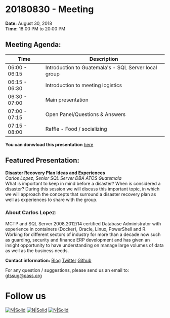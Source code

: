 # 20180830 - Meeting

**Date:** August 30, 2018\
**Time:** 18:00 PM to 20:00 PM 

## Meeting Agenda:
Time | Description
--- | ---
06:00 - 06:15 | Introduction to Guatemala's - SQL Server local group 
06:15 - 06:30 | Introduction to meeting logistics 
06:30 - 07:00 | Main presentation 
07:00 - 07:15 | Open Panel/Questions & Answers 
07:15 - 08:00 | Raffle - Food / socializing 

**You can donwload this presentation** [here]

## Featured Presentation:
**Disaster Recovery Plan Ideas and Experiences**\
_Carlos Lopez, Senior SQL Server DBA ATOS Guatemala_\
What is important to keep in mind before a disaster? When is considered a disaster? During this session we will discuss this important topic, in which we will approach the concepts that surround a disaster recovery plan as well as experiences to share with the group.

### About Carlos Lopez:
MCTP and SQL Server 2008,2012/14 certified Database Administrator with experience in containers (Docker), Oracle, Linux, PowerShell and R. Working for different sectors of industry for more than a decade now such as guarding, security and finance ERP development and has given an insight opportunity to have understanding on manage large volumes of data as well as the business needs.

**Contact information:**
[Blog]
[Twitter]
[Github]

For any question / suggestions, please send us an email to:
gtssug@pass.org

# Follow us
[![N|Solid](http://dbamastery.com/wp-content/uploads/2018/08/if_browser_1055104.png)](http://gtssug.pass.org/) [![N|Solid](http://dbamastery.com/wp-content/uploads/2018/08/if_twitter_circle_color_107170.png)](https://twitter.com/gtssug) [![N|Solid](http://dbamastery.com/wp-content/uploads/2018/08/if_github_circle_black_107161.png)](https://github.com/GTSSUG)

[Blog]: <https://dbstuffmatters.blogspot.com/>
[Twitter]: <https://twitter.com/CarlosLopezSQL>
[Github]: <https://github.com/Muppity>
[here]: <https://git.io/fABKa>
